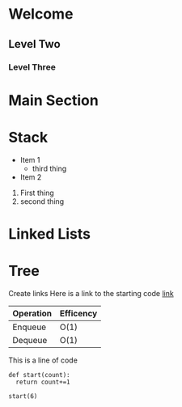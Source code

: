 # Welcome
## Level Two
### Level Three


# Main Section
# Stack
- Item 1
  - third thing
- Item 2
1. First thing
2. second thing

# Linked Lists
# Tree

Create links
Here is a link to the starting code [link](0-welcome.md)


Operation       | Efficency
----------------|-----------
Enqueue         | O(1)
Dequeue         | O(1)

This is a line of code
```
def start(count):
  return count+=1
  
start(6)

```